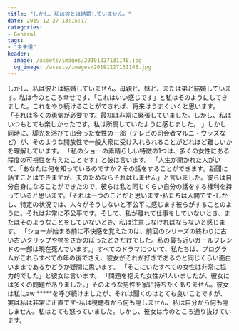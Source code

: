 ```yaml
---
title: "しかし、私は彼とは結婚していません。"
date: 2019-12-27 13:15:17
categories:
- General
tags:
- "主夫道"
header:
  image: /assets/images/20191227131148.jpg
  og_image: /assets/images/20191227131148.jpg
---
```


しかし、私は彼とは結婚していません。母親と、妹と、または弟と結婚しています。私は今のところ幸せです、「これはいい感じです」と私はそのようにしてきました。これをやり続けることができれば、将来はうまくいくと思います。 「それは多くの勇気が必要です。最初は非常に緊張していました。しかし、私はいつもとても楽しかったです。私は所属していたように感じました。 」しかし同時に、脚光を浴びて出会った女性の一部（テレビの司会者マルニ・ウッズなど）が、そのような開放性で一般大衆に受け入れられることがどれほど難しいかを理解しています。 「私のショーの素晴らしい特徴の1つは、多くの女性にある程度の可視性を与えたことです」と彼は言います。 「人生が開かれた人がいて、「あなたは何を知っているのですか？その話をすることができます。新聞に話すことはできますが、夫のためならそれはしません」と言いました。彼らは自分自身になることができたので、彼らは私と同じくらい自分の話をする権利を持っていると思います。「それは一つのことだと思います-私たちは人間です-しかし、特定の状況では、人々がそうしないと不公平に感じます彼らがすることのように。それは非常に不公平です。そして、私が離れて仕事をしていないとき、またはそのようなことをしていないとき、私は注意しなければならないと感じます。 「ショーが始まる前に不快感を覚えたのは、前回のシリーズの終わりに古い古いクリップや物をさかのぼったときだけでした。私の最も近いガールフレンドの一部は現在死んでいます。」すべてのドラマについて、私たちは、プログラムがこれらすべての年の後でさえ、彼女がそれが好きであるのと同じくらい面白いままであるかどうか疑問に思います。 「そこにいたすべての女性は非常に協力的でした」と彼女は言います。 「問題を抱えた女性が1人いましたが、彼女には多くの問題がありました。」そのような男性を家に持ちたくありません。彼女は私にaw *****を呼び続けましたが、それは聞くのはとても良いことですが、実は私は非常に正直です-私は視聴者から何も隠しません、私は自分から何も隠しません。私はとても怒っていました。しかし、彼女は今のところ通り抜けています。
